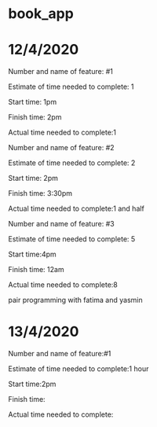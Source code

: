 # book_app
# 12/4/2020
Number and name of feature: #1

Estimate of time needed to complete: 1

Start time: 1pm

Finish time: 2pm

Actual time needed to complete:1


Number and name of feature: #2

Estimate of time needed to complete: 2

Start time: 2pm

Finish time: 3:30pm

Actual time needed to complete:1 and half


Number and name of feature: #3

Estimate of time needed to complete: 5

Start time:4pm 

Finish time: 12am

Actual time needed to complete:8 

pair programming with fatima and yasmin

# 13/4/2020

Number and name of feature:#1

Estimate of time needed to complete:1 hour

Start time:2pm

Finish time: 

Actual time needed to complete: 